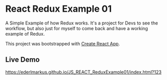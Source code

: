 # React Redux Example 01

A Simple Example of how Redux works. It's a project for Devs to see the workflow, but also
just for myself to come back and have a working example of Redux.

This project was bootstrapped with [Create React App](https://github.com/facebook/create-react-app).

## Live Demo

https://ederlmarkus.github.io/JS_REACT_ReduxExample01/index.html?123
